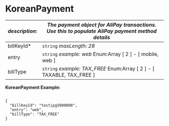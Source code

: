 
# KoreanPayment

| *description*:   | *The payment object for AliPay transactions. Use this to populate AliPay payment method details*|
|----|----|
| billKeyId* |    ``` string ```   *maxLength: 28* |
| entry |    ``` string ```   *example: web* Enum:Array [ 2 ] - [ mobile, web ]|
| billType |    ``` string ```   *example: TAX_FREE*  Enum:Array [ 2 ] - [ TAXABLE, TAX_FREE ]|


**KoreanPayment Example:**

```{r}

{
  "billKeyId": "testipg5000000",
  "entry": "web",
  "billType": "TAX_FREE"
}
```





